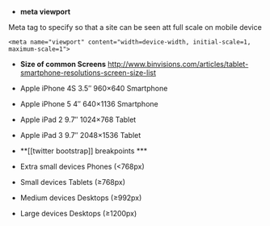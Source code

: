 * **meta viewport**    

Meta tag to specify so that a site can be seen att full scale on mobile device
```
<meta name="viewport" content="width=device-width, initial-scale=1, maximum-scale=1">
```

* **Size of common Screens**
http://www.binvisions.com/articles/tablet-smartphone-resolutions-screen-size-list


* Apple iPhone 4S 3.5″ 960×640 Smartphone 
* Apple iPhone 5 4″ 640×1136 Smartphone
* Apple iPad 2 9.7″ 1024×768 Tablet 
* Apple iPad 3 9.7″ 2048×1536 Tablet

* **[[twitter bootstrap]] breakpoints ***

* Extra small devices Phones (<768px)
* Small devices Tablets (≥768px)
* Medium devices Desktops (≥992px)
* Large devices Desktops (≥1200px)